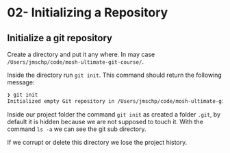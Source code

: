 # 02- Initializing a Repository

## Initialize a git repository

Create a directory and put it any where. In may case `/Users/jmschp/code/mosh-ultimate-git-course/`.

Inside the directory run `git init`. This command should return the following message:

```zsh
❯ git init
Initialized empty Git repository in /Users/jmschp/code/mosh-ultimate-git-course/.git/
```

Inside our project folder the command `git init` as created a folder `.git`, by default it is hidden because we are not supposed to touch it. With the command `ls -a` we can see the git sub directory.

If we corrupt or delete this directory we lose the project history.
